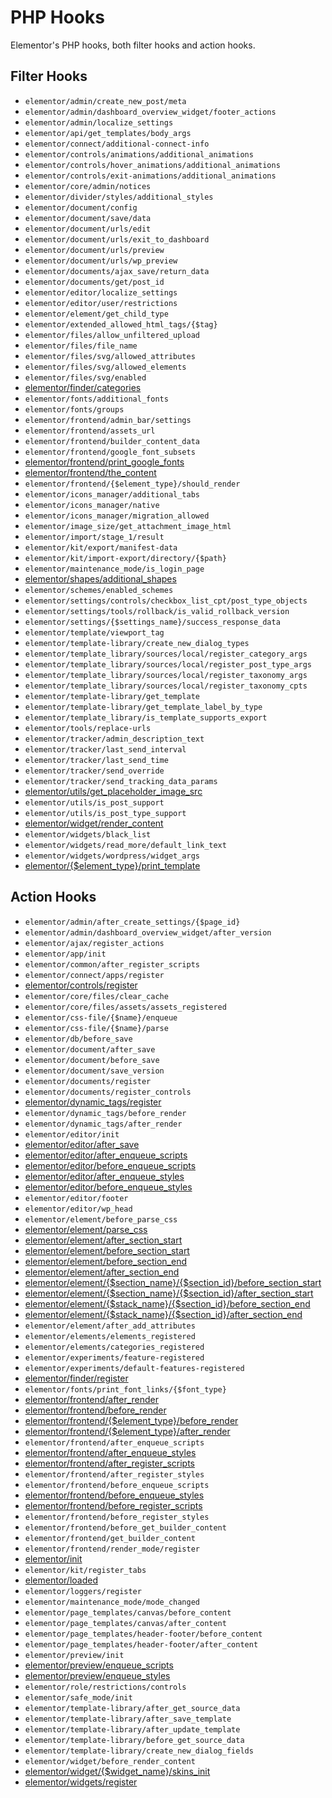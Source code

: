 # PHP Hooks

<Badge type="tip" vertical="top" text="Elementor Core" /> <Badge type="warning" vertical="top" text="Intermediate" />

Elementor's PHP hooks, both filter hooks and action hooks.

## Filter Hooks

* `elementor/admin/create_new_post/meta`
* `elementor/admin/dashboard_overview_widget/footer_actions`
* `elementor/admin/localize_settings`
* `elementor/api/get_templates/body_args`
* `elementor/connect/additional-connect-info`
* `elementor/controls/animations/additional_animations`
* `elementor/controls/hover_animations/additional_animations`
* `elementor/controls/exit-animations/additional_animations`
* `elementor/core/admin/notices`
* `elementor/divider/styles/additional_styles`
* `elementor/document/config`
* `elementor/document/save/data`
* `elementor/document/urls/edit`
* `elementor/document/urls/exit_to_dashboard`
* `elementor/document/urls/preview`
* `elementor/document/urls/wp_preview`
* `elementor/documents/ajax_save/return_data`
* `elementor/documents/get/post_id`
* `elementor/editor/localize_settings`
* `elementor/editor/user/restrictions`
* `elementor/element/get_child_type`
* `elementor/extended_allowed_html_tags/{$tag}`
* `elementor/files/allow_unfiltered_upload`
* `elementor/files/file_name`
* `elementor/files/svg/allowed_attributes`
* `elementor/files/svg/allowed_elements`
* `elementor/files/svg/enabled`
* [elementor/finder/categories](./../finder/)
* `elementor/fonts/additional_fonts`
* `elementor/fonts/groups`
* `elementor/frontend/admin_bar/settings`
* `elementor/frontend/assets_url`
* `elementor/frontend/builder_content_data`
* `elementor/frontend/google_font_subsets`
* [elementor/frontend/print_google_fonts](./print-google-fonts/)
* [elementor/frontend/the_content](./frontend-content/)
* `elementor/frontend/{$element_type}/should_render`
* `elementor/icons_manager/additional_tabs`
* `elementor/icons_manager/native`
* `elementor/icons_manager/migration_allowed`
* `elementor/image_size/get_attachment_image_html`
* `elementor/import/stage_1/result`
* `elementor/kit/export/manifest-data`
* `elementor/kit/import-export/directory/{$path}`
* `elementor/maintenance_mode/is_login_page`
* [elementor/shapes/additional_shapes](./shapes.md)
* `elementor/schemes/enabled_schemes`
* `elementor/settings/controls/checkbox_list_cpt/post_type_objects`
* `elementor/settings/tools/rollback/is_valid_rollback_version`
* `elementor/settings/{$settings_name}/success_response_data`
* `elementor/template/viewport_tag`
* `elementor/template-library/create_new_dialog_types`
* `elementor/template_library/sources/local/register_category_args`
* `elementor/template_library/sources/local/register_post_type_args`
* `elementor/template_library/sources/local/register_taxonomy_args`
* `elementor/template_library/sources/local/register_taxonomy_cpts`
* `elementor/template-library/get_template`
* `elementor/template-library/get_template_label_by_type`
* `elementor/template_library/is_template_supports_export`
* `elementor/tools/replace-urls`
* `elementor/tracker/admin_description_text`
* `elementor/tracker/last_send_interval`
* `elementor/tracker/last_send_time`
* `elementor/tracker/send_override`
* `elementor/tracker/send_tracking_data_params`
* [elementor/utils/get_placeholder_image_src](./placeholder-image/)
* `elementor/utils/is_post_support`
* `elementor/utils/is_post_type_support`
* [elementor/widget/render_content](./render-widget-content/)
* `elementor/widgets/black_list`
* `elementor/widgets/read_more/default_link_text`
* `elementor/widgets/wordpress/widget_args`
* [elementor/{$element_type}/print_template](./print-widget-template/)

## Action Hooks

* `elementor/admin/after_create_settings/{$page_id}`
* `elementor/admin/dashboard_overview_widget/after_version`
* `elementor/ajax/register_actions`
* `elementor/app/init`
* `elementor/common/after_register_scripts`
* `elementor/connect/apps/register`
* [elementor/controls/register](./../managers/registering-controls/)
* `elementor/core/files/clear_cache`
* `elementor/core/files/assets/assets_registered`
* `elementor/css-file/{$name}/enqueue`
* `elementor/css-file/{$name}/parse`
* `elementor/db/before_save`
* `elementor/document/after_save`
* `elementor/document/before_save`
* `elementor/document/save_version`
* `elementor/documents/register`
* `elementor/documents/register_controls`
* [elementor/dynamic_tags/register](./../managers/registering-dynamic-tags/)
* `elementor/dynamic_tags/before_render`
* `elementor/dynamic_tags/after_render`
* `elementor/editor/init`
* [elementor/editor/after_save](./save-editor-data/)
* [elementor/editor/after_enqueue_scripts](./../scripts-styles/editor-scripts/)
* [elementor/editor/before_enqueue_scripts](./../scripts-styles/editor-scripts/)
* [elementor/editor/after_enqueue_styles](./../scripts-styles/editor-styles/)
* [elementor/editor/before_enqueue_styles](./../scripts-styles/editor-styles/)
* `elementor/editor/footer`
* `elementor/editor/wp_head`
* `elementor/element/before_parse_css`
* [elementor/element/parse_css](./parse-element-css/)
* [elementor/element/after_section_start](./injecting-controls/)
* [elementor/element/before_section_start](./injecting-controls/)
* [elementor/element/before_section_end](./injecting-controls/)
* [elementor/element/after_section_end](./injecting-controls/)
* [elementor/element/{$section_name}/{$section_id}/before_section_start](./injecting-controls/)
* [elementor/element/{$section_name}/{$section_id}/after_section_start](./injecting-controls/)
* [elementor/element/{$stack_name}/{$section_id}/before_section_end](./injecting-controls/)
* [elementor/element/{$stack_name}/{$section_id}/after_section_end](./injecting-controls/)
* `elementor/element/after_add_attributes`
* `elementor/elements/elements_registered`
* `elementor/elements/categories_registered`
* `elementor/experiments/feature-registered`
* `elementor/experiments/default-features-registered`
* [elementor/finder/register](./../managers/registering-finder-categories/)
* `elementor/fonts/print_font_links/{$font_type}`
* [elementor/frontend/after_render](./render-frontend-elements/)
* [elementor/frontend/before_render](./render-frontend-elements/)
* [elementor/frontend/{$element_type}/before_render](./render-frontend-elements/)
* [elementor/frontend/{$element_type}/after_render](./render-frontend-elements/)
* `elementor/frontend/after_enqueue_scripts`
* [elementor/frontend/after_enqueue_styles](./../scripts-styles/frontend-styles/)
* [elementor/frontend/after_register_scripts](./../scripts-styles/frontend-scripts/)
* `elementor/frontend/after_register_styles`
* `elementor/frontend/before_enqueue_scripts`
* [elementor/frontend/before_enqueue_styles](./../scripts-styles/frontend-styles/)
* [elementor/frontend/before_register_scripts](./../scripts-styles/frontend-scripts/)
* `elementor/frontend/before_register_styles`
* `elementor/frontend/before_get_builder_content`
* `elementor/frontend/get_builder_content`
* `elementor/frontend/render_mode/register`
* [elementor/init](./elementor-init/)
* `elementor/kit/register_tabs`
* [elementor/loaded](./elementor-loaded/)
* `elementor/loggers/register`
* `elementor/maintenance_mode/mode_changed`
* `elementor/page_templates/canvas/before_content`
* `elementor/page_templates/canvas/after_content`
* `elementor/page_templates/header-footer/before_content`
* `elementor/page_templates/header-footer/after_content`
* `elementor/preview/init`
* [elementor/preview/enqueue_scripts](./../scripts-styles/preview-scripts/)
* [elementor/preview/enqueue_styles](./../scripts-styles/preview-styles/)
* `elementor/role/restrictions/controls`
* `elementor/safe_mode/init`
* `elementor/template-library/after_get_source_data`
* `elementor/template-library/after_save_template`
* `elementor/template-library/after_update_template`
* `elementor/template-library/before_get_source_data`
* `elementor/template-library/create_new_dialog_fields`
* `elementor/widget/before_render_content`
* [elementor/widget/{$widget_name}/skins_init](./widget-skins/)
* [elementor/widgets/register](./../managers/registering-widgets/)

